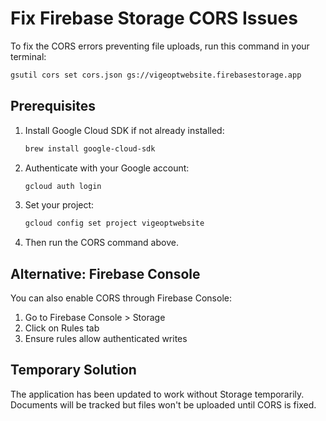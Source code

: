 # Fix Firebase Storage CORS Issues

To fix the CORS errors preventing file uploads, run this command in your terminal:

```bash
gsutil cors set cors.json gs://vigeoptwebsite.firebasestorage.app
```

## Prerequisites
1. Install Google Cloud SDK if not already installed:
   ```bash
   brew install google-cloud-sdk
   ```

2. Authenticate with your Google account:
   ```bash
   gcloud auth login
   ```

3. Set your project:
   ```bash
   gcloud config set project vigeoptwebsite
   ```

4. Then run the CORS command above.

## Alternative: Firebase Console
You can also enable CORS through Firebase Console:
1. Go to Firebase Console > Storage
2. Click on Rules tab
3. Ensure rules allow authenticated writes

## Temporary Solution
The application has been updated to work without Storage temporarily. Documents will be tracked but files won't be uploaded until CORS is fixed.